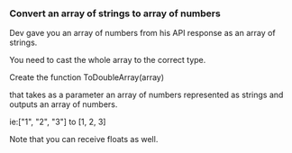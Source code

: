 ### Convert an array of strings to array of numbers

Dev gave you an array of numbers from his API response as an array of strings.

You need to cast the whole array to the correct type.

Create the function ToDoubleArray(array)

that takes as a parameter an array of numbers represented as strings and outputs an array of numbers.

ie:["1", "2", "3"] to [1, 2, 3]

Note that you can receive floats as well.
